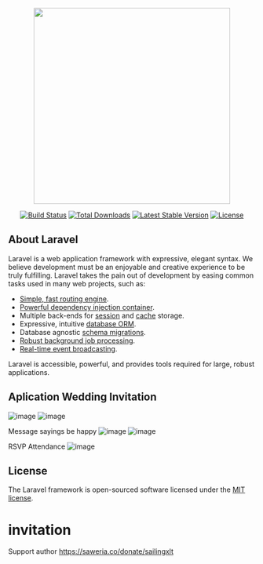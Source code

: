 <p align="center"><a href="https://laravel.com" target="_blank"><img src="https://raw.githubusercontent.com/laravel/art/master/logo-lockup/5%20SVG/2%20CMYK/1%20Full%20Color/laravel-logolockup-cmyk-red.svg" width="400"></a></p>

<p align="center">
<a href="https://travis-ci.org/laravel/framework"><img src="https://travis-ci.org/laravel/framework.svg" alt="Build Status"></a>
<a href="https://packagist.org/packages/laravel/framework"><img src="https://img.shields.io/packagist/dt/laravel/framework" alt="Total Downloads"></a>
<a href="https://packagist.org/packages/laravel/framework"><img src="https://img.shields.io/packagist/v/laravel/framework" alt="Latest Stable Version"></a>
<a href="https://packagist.org/packages/laravel/framework"><img src="https://img.shields.io/packagist/l/laravel/framework" alt="License"></a>
</p>

## About Laravel

Laravel is a web application framework with expressive, elegant syntax. We believe development must be an enjoyable and creative experience to be truly fulfilling. Laravel takes the pain out of development by easing common tasks used in many web projects, such as:

- [Simple, fast routing engine](https://laravel.com/docs/routing).
- [Powerful dependency injection container](https://laravel.com/docs/container).
- Multiple back-ends for [session](https://laravel.com/docs/session) and [cache](https://laravel.com/docs/cache) storage.
- Expressive, intuitive [database ORM](https://laravel.com/docs/eloquent).
- Database agnostic [schema migrations](https://laravel.com/docs/migrations).
- [Robust background job processing](https://laravel.com/docs/queues).
- [Real-time event broadcasting](https://laravel.com/docs/broadcasting).

Laravel is accessible, powerful, and provides tools required for large, robust applications.

## Aplication Wedding Invitation
![image](https://user-images.githubusercontent.com/61085159/116580830-f2690480-a93d-11eb-97f0-1e425e00f001.png)
![image](https://user-images.githubusercontent.com/61085159/116580892-ff85f380-a93d-11eb-90d7-7f2c20229f27.png)

Message sayings be happy
![image](https://user-images.githubusercontent.com/61085159/116580942-0d3b7900-a93e-11eb-8178-36010b367c24.png)
![image](https://user-images.githubusercontent.com/61085159/116581287-5ee40380-a93e-11eb-82e8-2b45f9a6a3af.png)

RSVP Attendance
![image](https://user-images.githubusercontent.com/61085159/116581231-5095e780-a93e-11eb-9472-95e7b1a14b40.png)

## License

The Laravel framework is open-sourced software licensed under the [MIT license](https://opensource.org/licenses/MIT).
# invitation
Support author https://saweria.co/donate/sailingxlt
